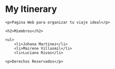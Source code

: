 <!DOCTYPE html>
<html>
<head>
    <meta charset="UTF-8">
    <title>MyTinerary</title>
</head>
<body>
    <h1>My Itinerary</h1>
    
    <p>Pagina Web para organizar tu viaje ideal</p>
    
    <h2>Miembros</h2>
    
    <ul>
        <li>Johana Martinez</li>
        <li>Mairene Villasmil</li>
        <li>Luciano Rivas</li>
  </ul>
    
    <p>Derechos Reservados</p>
</body>
</html>
